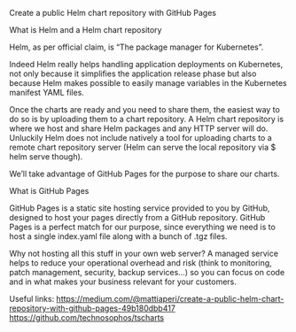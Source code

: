Create a public Helm chart repository with GitHub Pages


What is Helm and a Helm chart repository

Helm, as per official claim, is “The package manager for Kubernetes”.

Indeed Helm really helps handling application deployments on Kubernetes, not only because it simplifies the application
release phase but also because Helm makes possible to easily manage variables in the Kubernetes manifest YAML files.

Once the charts are ready and you need to share them, the easiest way to do so is by uploading them to a chart 
repository. A Helm chart repository is where we host and share Helm packages and any HTTP server will do. Unluckily 
Helm does not include natively a tool for uploading charts to a remote chart repository server (Helm can serve the 
local repository via $ helm serve though).

We’ll take advantage of GitHub Pages for the purpose to share our charts.

What is GitHub Pages

GitHub Pages is a static site hosting service provided to you by GitHub, designed to host your pages directly from a 
GitHub repository. GitHub Pages is a perfect match for our purpose, since everything we need is to host a single 
index.yaml file along with a bunch of .tgz files.

Why not hosting all this stuff in your own web server? A managed service helps to reduce your operational overhead 
and risk (think to monitoring, patch management, security, backup services…) so you can focus on code and in what 
makes your business relevant for your customers.


Useful links:
https://medium.com/@mattiaperi/create-a-public-helm-chart-repository-with-github-pages-49b180dbb417
https://github.com/technosophos/tscharts